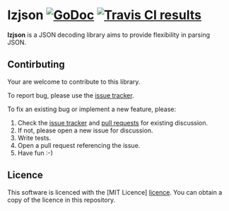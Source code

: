 # lzjson [![GoDoc](https://godoc.org/github.com/go-lzjson/lzjson?status.svg)][godoc] [![Travis CI results][travis]](https://travis-ci.org/go-lzjson/lzjson)

**lzjson** is a JSON decoding library aims to provide
flexibility in parsing JSON.

[godoc]: https://godoc.org/github.com/go-lzjson/lzjson
[travis]: https://api.travis-ci.org/go-lzjson/lzjson.svg?branch=master


## Contirbuting

Your are welcome to contribute to this library.

To report bug, please use the [issue tracker][issue tracker].

To fix an existing bug or implement a new feature, please:

1. Check the [issue tracker][issue tracker] and [pull requests][pull requests] for existing discussion.
2. If not, please open a new issue for discussion.
3. Write tests.
4. Open a pull request referencing the issue.
5. Have fun :-)

[issue tracker]: https://github.com/go-lzjson/lzjson/issues
[pull requests]: https://github.com/go-lzjson/lzjson/pulls


## Licence

This software is licenced with the [MIT Licence] [licence].
You can obtain a copy of the licence in this repository.

[licence]: /LICENCE
